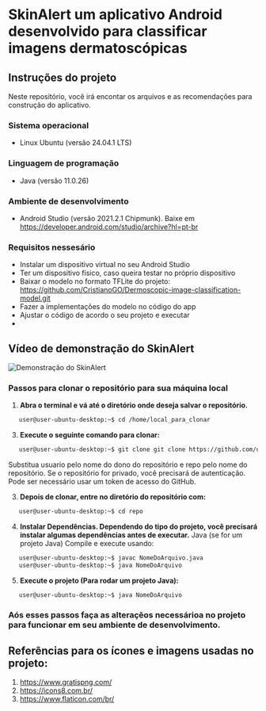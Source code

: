 # SkinAlert um aplicativo Android desenvolvido para classificar imagens dermatoscópicas

## Instruções do projeto

Neste repositório, você irá encontar os arquivos e as recomendações para construção do aplicativo.
 
### Sistema operacional

* Linux Ubuntu (versão 24.04.1 LTS)
 
### Linguagem de programação 

* Java (versão 11.0.26)

### Ambiente de desenvolvimento

* Android Studio (versão 2021.2.1 Chipmunk). Baixe em https://developer.android.com/studio/archive?hl=pt-br
   
### Requisitos nessesário

* Instalar um dispositivo virtual no seu Android Studio
* Ter um dispositivo físico, caso queira testar no próprio dispositivo
* Baixar o modelo no formato TFLite do projeto: https://github.com/CristianoGO/Dermoscopic-image-classification-model.git
* Fazer a implementações do modelo no código do app
* Ajustar o código de acordo o seu projeto e executar
* 
## Vídeo de demonstração do SkinAlert

![Demonstração do SkinAlert](https://github.com/CristianoGO/skin-alert-app-classification/blob/main/app/src/main/assets/c123-001_WK5i15m8.gif)

### Passos para clonar o repositório para sua máquina local
1. **Abra o terminal e vá até o diretório onde deseja salvar o repositório.**
``` bash
   user@user-ubuntu-desktop:~$ cd /home/local_para_clonar
```
3. **Execute o seguinte comando para clonar:**
``` bash
   user@user-ubuntu-desktop:~$ git clone git clone https://github.com/usuario/repo.git
```
Substitua usuario pelo nome do dono do repositório e repo pelo nome do repositório.
Se o repositório for privado, você precisará de autenticação. Pode ser necessário usar um token de acesso do GitHub.

3. **Depois de clonar, entre no diretório do repositório com:**
``` bash
   user@user-ubuntu-desktop:~$ cd repo
```
4. **Instalar Dependências. Dependendo do tipo do projeto, você precisará instalar algumas dependências antes de executar.**
Java (se for um projeto Java)
Compile e execute usando:
``` bash
   user@user-ubuntu-desktop:~$ javac NomeDoArquivo.java
   user@user-ubuntu-desktop:~$ java NomeDoArquivo
```
5. **Execute o projeto (Para rodar um projeto Java):**
``` bash
   user@user-ubuntu-desktop:~$ java NomeDoArquivo
```

### Aós esses passos faça as alteraçẽos necessárioa no projeto para funcionar em seu ambiente de desenvolvimento.

## Referências para os ícones e imagens usadas no projeto:
1. https://www.gratispng.com/
2. https://icons8.com.br/
3. https://www.flaticon.com/br/
